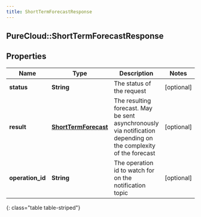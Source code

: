 ```yaml
---
title: ShortTermForecastResponse
---
```

## PureCloud::ShortTermForecastResponse

## Properties

|Name | Type | Description | Notes|
|------------ | ------------- | ------------- | -------------|
| **status** | **String** | The status of the request | [optional] |
| **result** | [**ShortTermForecast**](ShortTermForecast.html) | The resulting forecast.  May be sent asynchronously via notification depending on the complexity of the forecast | [optional] |
| **operation_id** | **String** | The operation id to watch for on the notification topic | [optional] |
{: class="table table-striped"}


